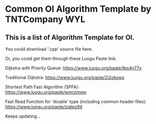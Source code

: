# Common OI Algorithm Template by TNTCompany WYL

## This is a list of Algorithm Template for OI.

You could download '.cpp' source file here.

Or, you could get them through these Luogu Paste link:

Dijkstra with Priority Queue: https://www.luogu.org/paste/tbs4n77x

Traditional Dijkstra: https://www.luogu.org/paste/2i2okows

Shortest Path Fast Algorithm (SPFA): https://www.luogu.org/paste/wmrznnep

Fast Read Function for 'double' type (including common header files): https://www.luogu.org/paste/ziatpz94

Keeps updating...
